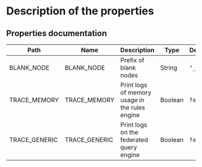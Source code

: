 # Description of the properties

## Properties documentation

| Path          | Name          | Description                                    | Type    | Default |
| ------------- | ------------- | ---------------------------------------------- | ------- | ------- |
| BLANK_NODE    | BLANK_NODE    | Prefix of blank nodes                          | String  | `"_:b"` |
| TRACE_MEMORY  | TRACE_MEMORY  | Print logs of memory usage in the rules engine | Boolean | `false` |
| TRACE_GENERIC | TRACE_GENERIC | Print logs on the federated query engine       | Boolean | `false` |
